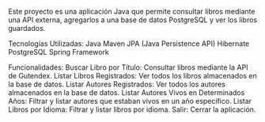 Este proyecto es una aplicación Java que permite consultar libros mediante una API externa, agregarlos a una base de datos PostgreSQL y ver los libros guardados.

Tecnologías Utilizadas:
Java
Maven
JPA (Java Persistence API)
Hibernate
PostgreSQL
Spring Framework


Funcionalidades:
Buscar Libro por Título: Consultar libros mediante la API de Gutendex.
Listar Libros Registrados: Ver todos los libros almacenados en la base de datos.
Listar Autores Registrados: Ver todos los autores almacenados en la base de datos.
Listar Autores Vivos en Determinados Años: Filtrar y listar autores que estaban vivos en un año específico.
Listar Libros por Idioma: Filtrar y listar libros por idioma.
Salir: Cerrar la aplicación.